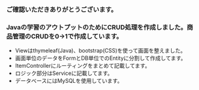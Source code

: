 ### ご確認いただきありがとうございます。
### Javaの学習のアウトプットのためにCRUD処理を作成しました。商品管理のCRUDを0→1で作成しています。
- Viewはthymeleaf(Java)、bootstrap(CSS)を使って画面を整えました。
- 画面単位のデータをFormとDB単位でのEntityに分割して作成してます。
- ItemControllerにルーティングをまとめて記載してます。
- ロジック部分はServiceに記載してます。
- データベースにはMySQLを使用しています。


